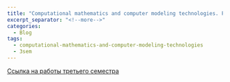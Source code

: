 ```yaml
---
title: "Computational mathematics and computer modeling technologies. Работы третьего семестра."
excerpt_separator: "<!--more-->"
categories:
  - Blog
tags:
  - computational-mathematics-and-computer-modeling-technologies
  - 3sem
---
```


[Ссылка на работы третьего семестра](https://drive.google.com/drive/folders/1REDUHwwwtpCDCPetxrTeU2cve-ofXYXc?usp=sharing)
